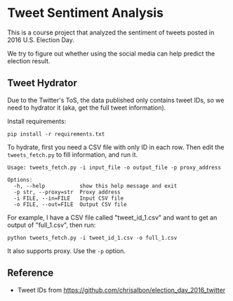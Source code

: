 # Tweet Sentiment Analysis

This is a course project that analyzed the sentiment of tweets posted in 2016 U.S. Election Day.

We try to figure out whether using the social media can help predict the election result.

## Tweet Hydrator
Due to the Twitter's ToS, the data published only contains tweet IDs, so we need to hydrator it (aka, get the full tweet information).

Install requirements:

```
pip install -r requirements.txt
```

To hydrate, first you need a CSV file with only ID in each row. Then edit the `tweets_fetch.py` to fill information, and run it.

```
Usage: tweets_fetch.py -i input_file -o output_file -p proxy_address

Options:
  -h, --help           show this help message and exit
  -p str, --proxy=str  Proxy address
  -i FILE, --in=FILE   Input CSV file
  -o FILE, --out=FILE  Output CSV file
```

For example, I have a CSV file called "tweet_id_1.csv" and want to get an output of "full_1.csv", then run:

```
python tweets_fetch.py -i tweet_id_1.csv -o full_1.csv
```

It also supports proxy. Use the `-p` option.

## Reference
- Tweet IDs from https://github.com/chrisalbon/election_day_2016_twitter

